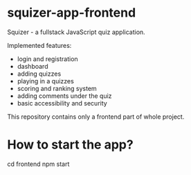 # squizer-app-frontend

Squizer - a fullstack JavaScript quiz application.

Implemented features:
- login and registration
- dashboard
- adding quizzes
- playing in a quizzes
- scoring and ranking system
- adding comments under the quiz
- basic accessibility and security

This repository contains only a frontend part of whole project.

# How to start the app?

cd frontend
npm start
